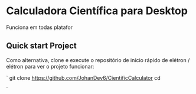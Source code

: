 # Calculadora Científica para Desktop

Funciona em todas platafor


## Quick start Project

Como alternativa, clone e execute o repositório de início rápido de elétron / elétron para ver o projeto funcionar:

` git clone https://github.com/JohanDev6/CientificCalculator 
  cd


`

